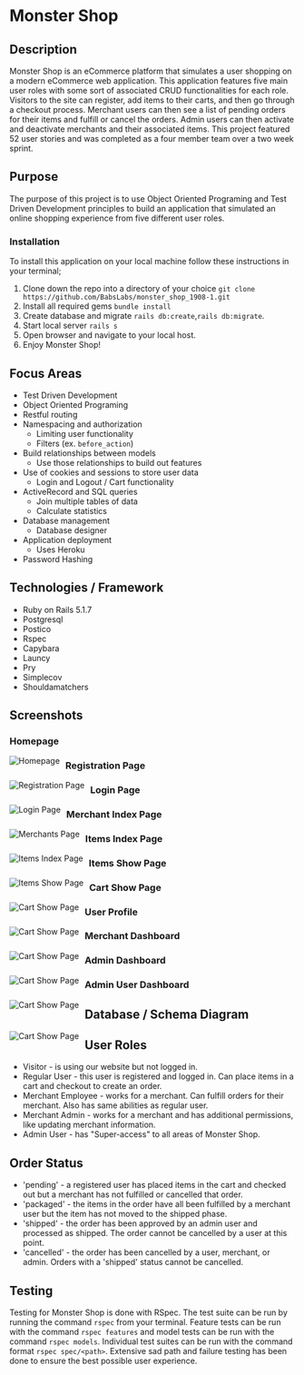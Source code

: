 # Monster Shop

## Description

Monster Shop is an eCommerce platform that simulates a user shopping on a modern eCommerce web application. This application features five main user roles with some sort of associated CRUD functionalities for each role. Visitors to the site can register, add items to their carts, and then go through a checkout process. Merchant users can then see a list of pending orders for their items and fulfill or cancel the orders. Admin users can then activate and deactivate merchants and their associated items. This project featured 52 user stories and was completed as a four member team over a two week sprint.

## Purpose

The purpose of this project is to use Object Oriented Programing and Test Driven Development principles to build an application that simulated an online shopping experience from five different user roles.

### Installation

To install this application on your local machine follow these instructions in your terminal;

1. Clone down the repo into a directory of your choice  `git clone https://github.com/BabsLabs/monster_shop_1908-1.git`
1. Install all required gems `bundle install`
1. Create database and migrate `rails db:create`,`rails db:migrate`.
1. Start local server `rails s`
1. Open browser and navigate to your local host.
1. Enjoy Monster Shop!

## Focus Areas
- Test Driven Development
- Object Oriented Programing
- Restful routing
- Namespacing and authorization
    - Limiting user functionality
    - Filters (ex. `before_action`)
- Build relationships between models
     - Use those relationships to build out features
- Use of cookies and sessions to store user data
    - Login and Logout / Cart functionality
- ActiveRecord and SQL queries
    - Join multiple tables of data
    - Calculate statistics
- Database management
    - Database designer
- Application deployment
    - Uses Heroku
- Password Hashing

## Technologies / Framework
- Ruby on Rails 5.1.7
- Postgresql
- Postico
- Rspec
- Capybara
- Launcy
- Pry
- Simplecov
- Shouldamatchers

## Screenshots

### Homepage

<img src="https://github.com/BabsLabs/monster_shop_1908-1/blob/master/app/assets/images/monster-shoppe-herokuapp-welcome.png?raw=true"
     alt="Homepage"
     style="float: left; margin-right: 10px;" />

### Registration Page

<img src="https://github.com/BabsLabs/monster_shop_1908-1/blob/master/app/assets/images/monster-shoppe-herokuapp-register.png?raw=true"
     alt="Registration Page"
     style="float: left; margin-right: 10px;" />

### Login Page

<img src="https://github.com/BabsLabs/monster_shop_1908-1/blob/master/app/assets/images/monster-shoppe-herokuapp-login.png?raw=true"
     alt="Login Page"
     style="float: left; margin-right: 10px;" />

### Merchant Index Page

<img src="https://github.com/BabsLabs/monster_shop_1908-1/blob/master/app/assets/images/monster-shoppe-herokuapp-merchants.png?raw=true"
     alt="Merchants Page"
     style="float: left; margin-right: 10px;" />

### Items Index Page

<img src="https://github.com/BabsLabs/monster_shop_1908-1/blob/master/app/assets/images/monster-shoppe-herokuapp-all-items.png?raw=true"
     alt="Items Index Page"
     style="float: left; margin-right: 10px;" />

### Items Show Page

<img src="https://github.com/BabsLabs/monster_shop_1908-1/blob/master/app/assets/images/monster-shoppe-herokuapp-item.png?raw=true"
     alt="Items Show Page"
     style="float: left; margin-right: 10px;" />

### Cart Show Page

<img src="https://github.com/BabsLabs/monster_shop_1908-1/blob/master/app/assets/images/monster-shoppe-herokuapp-cart.png"
     alt="Cart Show Page"
     style="float: left; margin-right: 10px;" />

### User Profile

<img src="https://github.com/BabsLabs/monster_shop_1908-1/blob/master/app/assets/images/monster-shoppe-herokuapp-profile.png?raw=true"
     alt="Cart Show Page"
     style="float: left; margin-right: 10px;" />

### Merchant Dashboard

<img src="https://github.com/BabsLabs/monster_shop_1908-1/blob/master/app/assets/images/monster-shoppe-herokuapp-merchant-dashboard.png?raw=true"
     alt="Cart Show Page"
     style="float: left; margin-right: 10px;" />

### Admin Dashboard

<img src="https://github.com/BabsLabs/monster_shop_1908-1/blob/master/app/assets/images/monster-shoppe-herokuapp-admin-dashboard.png?raw=true"
     alt="Cart Show Page"
     style="float: left; margin-right: 10px;" />

### Admin User Dashboard

<img src="https://github.com/BabsLabs/monster_shop_1908-1/blob/master/app/assets/images/monster-shoppe-herokuapp-admin-users.png"
     alt="Cart Show Page"
     style="float: left; margin-right: 10px;" />

## Database / Schema Diagram

<img src="https://github.com/BabsLabs/monster_shop_1908-1/blob/master/app/assets/images/Monster%20Shop%20Database%20Schema.png?raw=true"
     alt="Cart Show Page"
     style="float: left; margin-right: 10px;" />

## User Roles

- Visitor - is using our website but not logged in.
- Regular User - this user is registered and logged in. Can place items in a cart and checkout to create an order.
- Merchant Employee - works for a merchant. Can fulfill orders for their merchant. Also has same abilities as regular user.
- Merchant Admin - works for a merchant and has additional permissions, like updating merchant information.
- Admin User - has "Super-access" to all areas of Monster Shop.

## Order Status
- 'pending' - a registered user has placed items in the cart and checked out but a merchant has not fulfilled or cancelled that order.
- 'packaged' - the items in the order have all been fulfilled by a merchant user but the item has not moved to the shipped phase.
- 'shipped' - the order has been approved by an admin user and processed as shipped. The order cannot be cancelled by a user at this point.
- 'cancelled' - the order has been cancelled by a user, merchant, or admin. Orders with a 'shipped' status cannot be cancelled.


## Testing

Testing for Monster Shop is done with RSpec. The test suite can be run by running the command `rspec` from your terminal. Feature tests can be run with the command `rspec features` and model tests can be run with the command `rspec models`. Individual test suites can be run with the command format `rspec spec/<path>`. Extensive sad path and failure testing has been done to ensure the best possible user experience.
